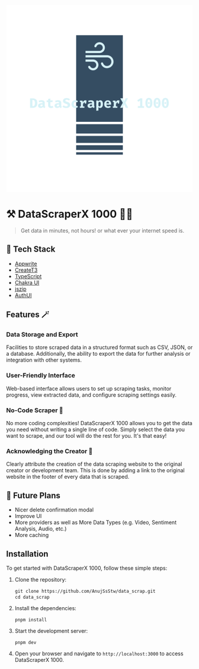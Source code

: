 ![Cover](public/logo.png)

# ⚒️ DataScraperX 1000 😶‍🌫️

> Get data in minutes, not hours! or what ever your internet speed is.

## 🧰 Tech Stack

- [Appwrite](https://appwrite.io/)
- [CreateT3](https://nextjs.org/)
- [TypeScript](https://www.typescriptlang.org/)
- [Chakra UI](https://chakra-ui.com/)
- [jszip](https://stuk.github.io/jszip/)
- [AuthUI](https://www.authui.site/)

## Features 🪄

### Data Storage and Export

Facilities to store scraped data in a structured format such as CSV, JSON, or a database. Additionally, the ability to export the data for further analysis or integration with other systems.

### User-Friendly Interface

Web-based interface allows users to set up scraping tasks, monitor progress, view extracted data, and configure scraping settings easily.

### No-Code Scraper 🔨

No more coding complexities! DataScraperX 1000 allows you to get the data you need without writing a single line of code. Simply select the data you want to scrape, and our tool will do the rest for you. It's that easy!

### Acknowledging the Creator 🙏

Clearly attribute the creation of the data scraping website to the original creator or development team. This is done by adding a link to the original website in the footer of every data that is scraped.

## 🔮 Future Plans

- Nicer delete confirmation modal
- Improve UI
- More providers as well as More Data Types (e.g. Video, Sentiment Analysis, Audio, etc.)
- More caching

## Installation

To get started with DataScraperX 1000, follow these simple steps:

1. Clone the repository:

   ```shell
   git clone https://github.com/AnujSsStw/data_scrap.git
   cd data_scrap
   ```

2. Install the dependencies:

   ```shell
   pnpm install
   ```

3. Start the development server:

   ```shell
   pnpm dev
   ```

4. Open your browser and navigate to `http://localhost:3000` to access DataScraperX 1000.
